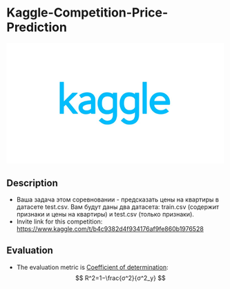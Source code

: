 # Kaggle-Competition-Price-Prediction
![MarkDown](https://github.com/vit050587/Kaggle-Competition-Price-Prediction/blob/master/kaggle.png)
## Description
* Ваша задача этом соревновании - предсказать цены на квартиры в датасете test.csv. Вам будут даны два датасета: train.csv (содержит признаки и цены на квартиры) и test.csv (только признаки).
* Invite link for this competition: https://www.kaggle.com/t/b4c9382d4f934176af9fe860b1976528
## Evaluation
* The evaluation metric is [Coefficient of determination](https://studopedia.ru/9_153900_viborochnaya-kovariatsiya-i-viborochnaya-dispersiya.html):
$$
R^2=1−\frac{σ^2}{σ^2_y}
$$

